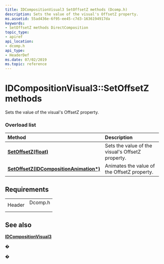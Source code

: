 ```yaml
---
title: IDCompositionVisual3 SetOffsetZ methods (Dcomp.h)
description: Sets the value of the visual's OffsetZ property.
ms.assetid: 55ad436e-6f95-ee45-c7d3-1636194917da
keywords:
- SetOffsetZ methods DirectComposition
topic_type:
- apiref
api_location:
- dcomp.h
api_type:
- HeaderDef
ms.date: 07/02/2019
ms.topic: reference
---
```


# IDCompositionVisual3::SetOffsetZ methods

Sets the value of the visual's OffsetZ property.

### Overload list



| Method                                                                            | Description                                                 |
|:----------------------------------------------------------------------------------|:------------------------------------------------------------|
| [**SetOffsetZ(float)**](/windows/win32/api/dcomp/nf-dcomp-idcompositionvisual3-setoffsetz(float))                      | Sets the value of the visual's OffsetZ property.<br/> |
| [**SetOffsetZ(IDCompositionAnimation\*)**](/windows/win32/api/dcomp/nf-dcomp-idcompositionvisual3-setoffsetz(idcompositionanimation)) | Animates the value of the OffsetZ property.<br/>      |



## Requirements



|                   |                                                                                    |
|-------------------|------------------------------------------------------------------------------------|
| Header<br/> | <dl> <dt>Dcomp.h</dt> </dl> |



## See also

<dl> <dt>

[**IDCompositionVisual3**](/windows/win32/api/dcomp/nn-dcomp-idcompositionvisual3)
</dt> </dl>

�

�